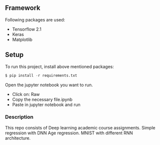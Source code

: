 ## Framework
Following packages are used:
* Tensorflow 2.1
* Keras 
* Matplotlib

## Setup
To run this project, install above mentioned packages:
```python
$ pip install -r requirements.txt
```
Open the jupyter notebook you want to run.
* Click on: Raw
* Copy the necessary file.ipynb
* Paste in jupyter notebook and run

### Description
This repo consists of Deep learning academic course assignments.
Simple regression with DNN
Age regression.
MNIST with different RNN architecture.
